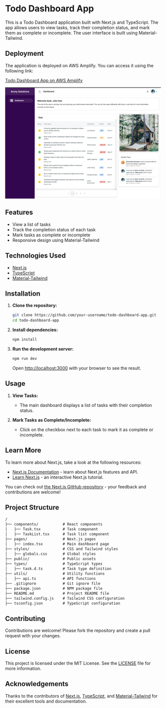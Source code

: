 # Todo Dashboard App

This is a Todo Dashboard application built with Next.js and TypeScript. The app allows users to view tasks, track their completion status, and mark them as complete or incomplete. The user interface is built using Material-Tailwind.

## Deployment

The application is deployed on AWS Amplify. You can access it using the following link:

[Todo Dashboard App on AWS Amplify](https://deploy.d1ylx68dn6n9jz.amplifyapp.com/)

![Todo Dashboard Screenshot](public/img/screenshot.png)

## Features

- View a list of tasks
- Track the completion status of each task
- Mark tasks as complete or incomplete
- Responsive design using Material-Tailwind

## Technologies Used

- [Next.js](https://nextjs.org/)
- [TypeScript](https://www.typescriptlang.org/)
- [Material-Tailwind](https://material-tailwind.com/)

## Installation

1. **Clone the repository:**

   ```bash
   git clone https://github.com/your-username/todo-dashboard-app.git
   cd todo-dashboard-app
   ```

2. **Install dependencies:**

   ```bash
   npm install
   ```

3. **Run the development server:**

   ```bash
   npm run dev
   ```

   Open [http://localhost:3000](http://localhost:3000) with your browser to see the result.

## Usage

1. **View Tasks:**

   - The main dashboard displays a list of tasks with their completion status.

2. **Mark Tasks as Complete/Incomplete:**
   - Click on the checkbox next to each task to mark it as complete or incomplete.

## Learn More

To learn more about Next.js, take a look at the following resources:

- [Next.js Documentation](https://nextjs.org/docs) - learn about Next.js features and API.
- [Learn Next.js](https://nextjs.org/learn) - an interactive Next.js tutorial.

You can check out [the Next.js GitHub repository](https://github.com/vercel/next.js/) - your feedback and contributions are welcome!

## Project Structure

```plaintext
/
├── components/           # React components
│   ├── Task.tsx          # Task component
│   ├── TaskList.tsx      # Task list component
├── pages/                # Next.js pages
│   ├── index.tsx         # Main dashboard page
├── styles/               # CSS and Tailwind styles
│   ├── globals.css       # Global styles
├── public/               # Public assets
├── types/                # TypeScript types
│   ├── task.d.ts         # Task type definition
├── utils/                # Utility functions
│   ├── api.ts            # API functions
├── .gitignore            # Git ignore file
├── package.json          # NPM package file
├── README.md             # Project README file
├── tailwind.config.js    # Tailwind CSS configuration
├── tsconfig.json         # TypeScript configuration
```

## Contributing

Contributions are welcome! Please fork the repository and create a pull request with your changes.

## License

This project is licensed under the MIT License. See the [LICENSE](LICENSE) file for more information.

## Acknowledgements

Thanks to the contributors of [Next.js](https://nextjs.org/), [TypeScript](https://www.typescriptlang.org/), and [Material-Tailwind](https://material-tailwind.com/) for their excellent tools and documentation.
